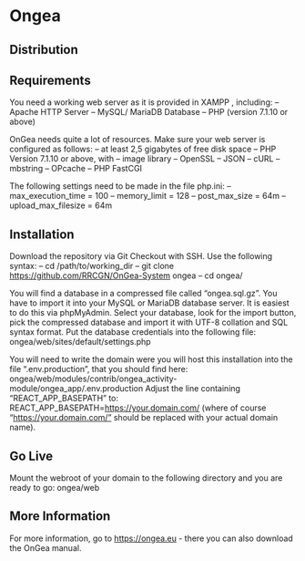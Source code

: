 # Ongea 
## Distribution

## Requirements
You need a working web server as it is provided in XAMPP , including:
– Apache HTTP Server
– MySQL/ MariaDB Database
– PHP (version 7.1.10 or above)

OnGea needs quite a lot of resources. Make sure your web server is configured as follows:
– at least 2,5 gigabytes of free disk space
– PHP Version 7.1.10 or above, with
– image library
– OpenSSL
– JSON
– cURL
– mbstring
– OPcache
– PHP FastCGI 

The following settings need to be made in the file php.ini:
– max_execution_time = 100
– memory_limit = 128
– post_max_size = 64m
– upload_max_filesize = 64m


## Installation
Download the repository via Git Checkout with SSH. Use the following syntax:
– cd /path/to/working_dir
– git clone https://github.com/RRCGN/OnGea-System ongea
– cd ongea/

You will find a database in a compressed file called “ongea.sql.gz”. You have to import it into your MySQL or MariaDB database server. It is easiest to do this via phpMyAdmin. Select your database, look for the import button, pick the compressed database and import it with UTF-8 collation and SQL syntax format.
Put the database credentials into the following file:
ongea/web/sites/default/settings.php

You will need to write the domain were you will host this installation into the file “.env.production”, that you should find here: 
ongea/web/modules/contrib/ongea_activity-module/ongea_app/.env.production
Adjust the line containing “REACT_APP_BASEPATH” to:
REACT_APP_BASEPATH=https://your.domain.com/
(where of course “https://your.domain.com/” should be replaced with your actual domain name).


## Go Live
Mount the webroot of your domain to the following directory and you are ready to go:
ongea/web


## More Information
For more information, go to https://ongea.eu - there you can also download the OnGea manual.
